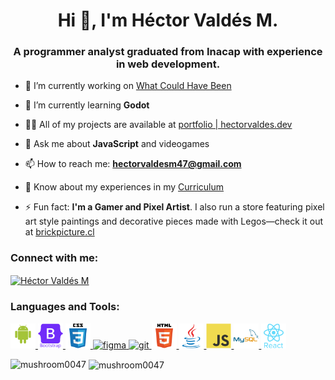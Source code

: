 <h1 align="center">Hi 👋, I'm Héctor Valdés M.</h1>
<h3 align="center">A programmer analyst graduated from Inacap with experience in web development.</h3>

- 🔭 I’m currently working on [What Could Have Been](https://github.com/Mushroom0047/My-Journey)

- 🌱 I’m currently learning **Godot**

- 👨‍💻 All of my projects are available at [portfolio | hectorvaldes.dev](https://hectorvaldes.dev/)

- 💬 Ask me about **JavaScript** and videogames

- 📫 How to reach me: **hectorvaldesm47@gmail.com**

- 📄 Know about my experiences in my [Curriculum](https://hectorvaldes.dev/assets/Hector%20Valdes%20M%20cv%20v02-2024-b70alAWp.pdf)

- ⚡ Fun fact: **I'm a Gamer and Pixel Artist**. I also run a store featuring pixel art style paintings and decorative pieces made with Legos—check it out at [brickpicture.cl](https://brickpicture.cl)

<h3 align="left">Connect with me:</h3>
<p align="left">
  <a href="https://www.linkedin.com/in/hector-valdes-m/" target="_blank">
    <img align="center" src="https://raw.githubusercontent.com/rahuldkjain/github-profile-readme-generator/master/src/images/icons/Social/linked-in-alt.svg" alt="Héctor Valdés M" height="30" width="40" />
  </a>
</p>

<h3 align="left">Languages and Tools:</h3>
<p align="left"> <a href="https://developer.android.com" target="_blank" rel="noreferrer"> <img src="https://raw.githubusercontent.com/devicons/devicon/master/icons/android/android-original-wordmark.svg" alt="android" width="40" height="40"/> </a> <a href="https://getbootstrap.com" target="_blank" rel="noreferrer"> <img src="https://raw.githubusercontent.com/devicons/devicon/master/icons/bootstrap/bootstrap-plain-wordmark.svg" alt="bootstrap" width="40" height="40"/> </a> <a href="https://www.w3schools.com/css/" target="_blank" rel="noreferrer"> <img src="https://raw.githubusercontent.com/devicons/devicon/master/icons/css3/css3-original-wordmark.svg" alt="css3" width="40" height="40"/> </a> <a href="https://www.figma.com/" target="_blank" rel="noreferrer"> <img src="https://www.vectorlogo.zone/logos/figma/figma-icon.svg" alt="figma" width="40" height="40"/> </a> <a href="https://git-scm.com/" target="_blank" rel="noreferrer"> <img src="https://www.vectorlogo.zone/logos/git-scm/git-scm-icon.svg" alt="git" width="40" height="40"/> </a> <a href="https://www.w3.org/html/" target="_blank" rel="noreferrer"> <img src="https://raw.githubusercontent.com/devicons/devicon/master/icons/html5/html5-original-wordmark.svg" alt="html5" width="40" height="40"/> </a> <a href="https://www.java.com" target="_blank" rel="noreferrer"> <img src="https://raw.githubusercontent.com/devicons/devicon/master/icons/java/java-original.svg" alt="java" width="40" height="40"/> </a> <a href="https://developer.mozilla.org/en-US/docs/Web/JavaScript" target="_blank" rel="noreferrer"> <img src="https://raw.githubusercontent.com/devicons/devicon/master/icons/javascript/javascript-original.svg" alt="javascript" width="40" height="40"/> </a> <a href="https://www.mysql.com/" target="_blank" rel="noreferrer"> <img src="https://raw.githubusercontent.com/devicons/devicon/master/icons/mysql/mysql-original-wordmark.svg" alt="mysql" width="40" height="40"/> </a> <a href="https://reactjs.org/" target="_blank" rel="noreferrer"> <img src="https://raw.githubusercontent.com/devicons/devicon/master/icons/react/react-original-wordmark.svg" alt="react" width="40" height="40"/> </a> </p>

<p><img align="left" src="https://github-readme-stats.vercel.app/api/top-langs?username=mushroom0047&show_icons=true&locale=en&layout=compact" alt="mushroom0047" /></p>

<p>&nbsp;<img align="center" src="https://github-readme-stats.vercel.app/api?username=mushroom0047&show_icons=true&locale=en" alt="mushroom0047" /></p>
